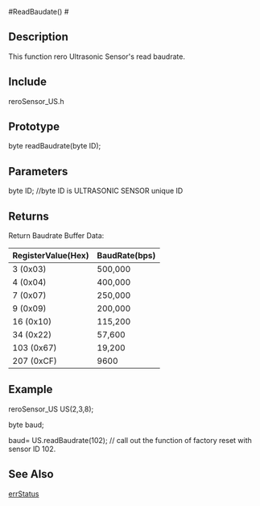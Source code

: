 #ReadBaudate() #

## Description ##
This function rero Ultrasonic Sensor's read baudrate.

## Include ##
reroSensor_US.h

## Prototype ##
byte readBaudrate(byte ID);

## Parameters ##

byte ID;            //byte ID is ULTRASONIC SENSOR unique ID

## Returns ##
Return Baudrate Buffer Data:

|RegisterValue(Hex)|BaudRate(bps)|
|:-----------------|:------------|
|3   (0x03)|500,000       |
|4   (0x04)|400,000       |
|7   (0x07)|250,000       |
|9   (0x09)|200,000       |
|16  (0x10)|115,200       |
|34  (0x22)|57,600        |
|103 (0x67)|19,200        |
|207 (0xCF)|9600          |


## Example ##
reroSensor_US US(2,3,8);

byte baud;

baud= US.readBaudrate(102); // call out the function of factory reset with sensor ID 102.

## See Also ##

[errStatus](https://github.com/duckwalker/Cytron-Ultrasonic-Sensor-Arduino-Library/blob/wiki/example/Error%20Status.md)



